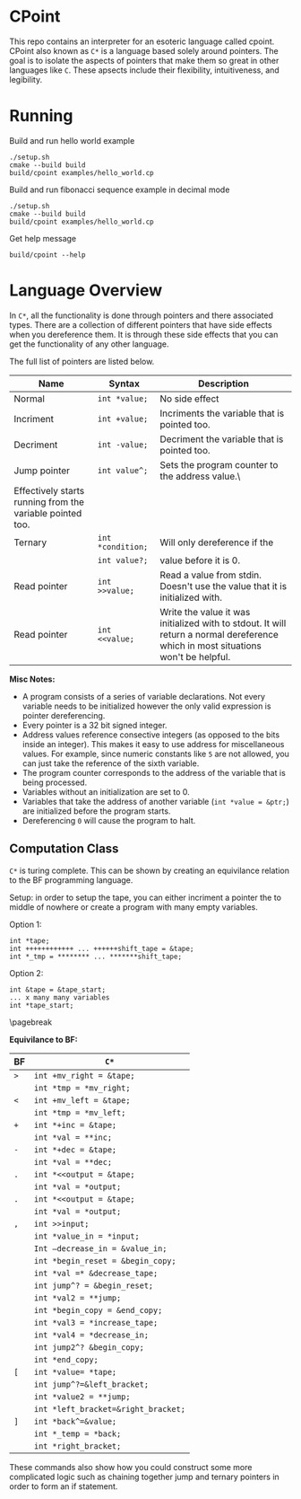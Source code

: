 # CPoint

This repo contains an interpreter for an esoteric language called cpoint.
CPoint also known as `C*` is a language based solely around pointers.
The goal is to isolate the aspects of pointers that make them so great in
other languages like `C`. These apsects include their flexibility, intuitiveness,
and legibility.

# Running
Build and run hello world example
```
./setup.sh
cmake --build build
build/cpoint examples/hello_world.cp
```

Build and run fibonacci sequence example in decimal mode
```
./setup.sh
cmake --build build
build/cpoint examples/hello_world.cp
```

Get help message
```
build/cpoint --help
```


# Language Overview
In `C*`, all the functionality is done through pointers and there associated types. There
are a collection of different pointers that have side effects when you
dereference them. It is through these side effects that you can get the functionality
of any other language.

The full list of pointers are listed below.

| Name | Syntax | Description |
| ---- | ------ | ------- |
| Normal | `int *value;` | No side effect |
| Incriment | `int +value;` | Incriments the variable that is pointed too. |
| Decriment | `int -value;` | Decriment the variable that is pointed too. |
| Jump pointer | `int value^;` | Sets the program counter to the address value.\
Effectively starts running from the variable pointed too. |
| Ternary | `int *condition;` | Will only dereference if the |
|         | `int value?;` | value before it is 0. |
| Read pointer | `int >>value;` | Read a value from stdin. Doesn't use the value that it is initialized with. |
| Read pointer | `int <<value;` | Write the value it was initialized with to stdout. It will return a normal dereference which in most situations won't be helpful. |

**Misc Notes:**

- A program consists of a series of variable declarations. Not every variable needs
  to be initialized however the only valid expression is pointer dereferencing.
- Every pointer is a 32 bit signed integer.
- Address values reference consective integers (as opposed to the bits inside an
  integer). This makes it easy to use address for miscellaneous values. For example, since
  numeric constants like `5` are not allowed, you can just take the reference
  of the sixth variable.
- The program counter corresponds to the address of the variable that is being
  processed.
- Variables without an initialization are set to 0.
- Variables that take the address of another variable (`int *value = &ptr;`)
  are initialized before the program starts.
- Dereferencing `0` will cause the program to halt.

## Computation Class
`C*` is turing complete. This can be shown by creating an equivilance relation to
the BF programming language.

Setup: in order to setup the tape, you can either incriment a pointer the to middle
of nowhere or create a program with many empty variables.

Option 1:
```
int *tape;
int ++++++++++++ ... ++++++shift_tape = &tape;
int *_tmp = ******** ... *******shift_tape;
```

Option 2:
```
int &tape = &tape_start;
... x many many variables
int *tape_start;
```

\pagebreak

**Equivilance to BF:**

| BF | `C*` |
| -- | ---- |
| `>` | `int +mv_right = &tape;`  |
|     | `int *tmp = *mv_right;`  |
| `<` | `int +mv_left = &tape;`  |
|     | `int *tmp = *mv_left;`  |
| `+` | `int *+inc = &tape;` |
|     | `int *val = **inc;`  |
| `-` | `int *+dec = &tape;` |
|     | `int *val = **dec;`  |
| `.` | `int *<<output = &tape;` |
|     | `int *val = *output;`    |
| `.` | `int *<<output = &tape;` |
|     | `int *val = *output;`    |
| `,` | `int >>input;` |
|     | `int *value_in = *input;` |
|     | `Int –decrease_in = &value_in;` |
|     | `int *begin_reset = &begin_copy;` |
|     | `int *val =* &decrease_tape;` |
|     | `int jump^? = &begin_reset;` |
|     | `int *val2 = **jump;` |
|     | `int *begin_copy = &end_copy;` |
|     | `int *val3 = *increase_tape;` |
|     | `int *val4 = *decrease_in;` |
|     | `int jump2^? &begin_copy;` |
|     | `int *end_copy;` |
| `[` | `int *value= *tape;` |
|     | `int jump^?=&left_bracket;` |
|     | `int *value2 = **jump;` |
|     | `int *left_bracket=&right_bracket;` |
| `]` | `int *back^=&value;` |
|     | `int *_temp = *back;` |
|     | `int *right_bracket;` |

These commands also show how you could construct some more complicated logic
such as chaining together jump and ternary pointers in order to form an if statement.


